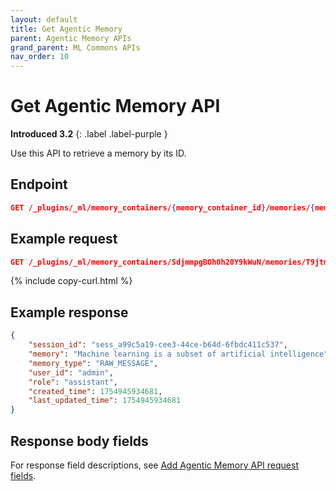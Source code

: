 ```yaml
---
layout: default
title: Get Agentic Memory
parent: Agentic Memory APIs
grand_parent: ML Commons APIs
nav_order: 10
---
```


# Get Agentic Memory API
**Introduced 3.2**
{: .label .label-purple }

Use this API to retrieve a memory by its ID.

## Endpoint

```json
GET /_plugins/_ml/memory_containers/{memory_container_id}/memories/{memory_id}
```

## Example request

```json
GET /_plugins/_ml/memory_containers/SdjmmpgBOh0h20Y9kWuN/memories/T9jtmpgBOh0h20Y91WtZ
```
{% include copy-curl.html %}

## Example response

```json
{
    "session_id": "sess_a99c5a19-cee3-44ce-b64d-6fbdc411c537",
    "memory": "Machine learning is a subset of artificial intelligence",
    "memory_type": "RAW_MESSAGE",
    "user_id": "admin",
    "role": "assistant",
    "created_time": 1754945934681,
    "last_updated_time": 1754945934681
}
```

## Response body fields

For response field descriptions, see [Add Agentic Memory API request fields]({{site.url}}{{site.baseurl}}/ml-commons-plugin/api/agentic-memory-apis/add-memory#request-body-fields).
